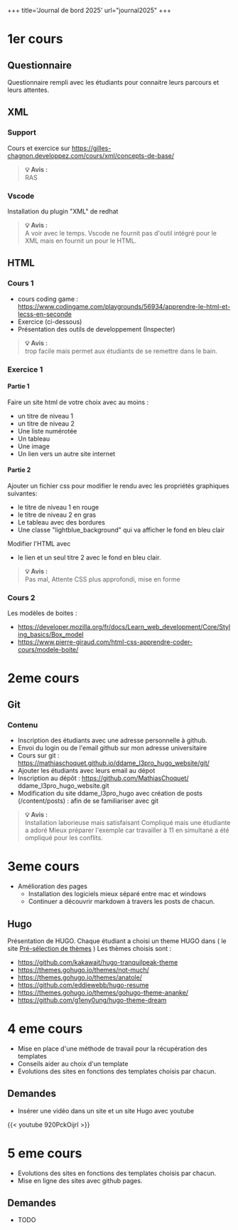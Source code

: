 +++
title='Journal de bord 2025'
url="journal2025"
+++

# 1er cours

## Questionnaire

Questionnaire rempli avec les étudiants pour connaitre leurs parcours et leurs attentes.

## XML

### Support

Cours et exercice sur https://gilles-chagnon.developpez.com/cours/xml/concepts-de-base/

> **💡 Avis :**  
> RAS

### Vscode

Installation du plugin "XML" de redhat

> **💡 Avis :**  
> A voir avec le temps. Vscode ne fournit pas d'outil intégré pour le XML mais en fournit un pour le HTML.

## HTML

### Cours 1

- cours coding game : https://www.codingame.com/playgrounds/56934/apprendre-le-html-et-lecss-en-seconde
- Exercice (ci-dessous)
- Présentation des outils de developpement (Inspecter)

> **💡 Avis :**  
> trop facile mais permet aux étudiants de se remettre dans le bain.

### Exercice 1

#### Partie 1

Faire un site html de votre choix avec au moins :

- un titre de niveau 1
- un titre de niveau 2
- Une liste numérotée
- Un tableau
- Une image
- Un lien vers un autre site internet

#### Partie 2

Ajouter un fichier css pour modifier le rendu avec les propriétés graphiques suivantes:

- le titre de niveau 1 en rouge
- le titre de niveau 2 en gras
- Le tableau avec des bordures
- Une classe "lightblue_background" qui va afficher le fond en bleu clair

Modifier l'HTML avec

- le lien et un seul titre 2 avec le fond en bleu clair.

> **💡 Avis :**  
> Pas mal, Attente CSS plus approfondi, mise en forme

### Cours 2

Les modèles de boites :

- https://developer.mozilla.org/fr/docs/Learn_web_development/Core/Styling_basics/Box_model
- https://www.pierre-giraud.com/html-css-apprendre-coder-cours/modele-boite/

# 2eme cours

## Git

### Contenu

- Inscription des étudiants avec une adresse personnelle à github.
- Envoi du login ou de l'email github sur mon adresse universitaire
- Cours sur git : https://mathiaschoquet.github.io/ddame_l3pro_hugo_website/git/
- Ajouter les étudiants avec leurs email au dépot
- Inscription au dépôt : https://github.com/MathiasChoquet/ ddame_l3pro_hugo_website.git
- Modification du site ddame_l3pro_hugo avec création de posts (/content/posts) : afin de se familiariser avec git

> **💡 Avis :**  
> Installation laborieuse mais satisfaisant
> Compliqué mais une étudiante a adoré
> Mieux préparer l'exemple car travailler à 11 en simultané a été ompliqué pour les conflits.

# 3eme cours

- Amélioration des pages
  - Installation des logiciels mieux séparé entre mac et windows
  - Continuer a découvrir markdown à travers les posts de chacun.

## Hugo

Présentation de HUGO. Chaque étudiant a choisi un theme HUGO dans ( le site [Pré-sélection de thèmes](https://cloudcannon.com/blog/fifty-of-the-most-popular-hugo-themes/)
)
Les thèmes choisis sont :

- https://github.com/kakawait/hugo-tranquilpeak-theme
- https://themes.gohugo.io/themes/not-much/
- https://themes.gohugo.io/themes/anatole/
- https://github.com/eddiewebb/hugo-resume
- https://themes.gohugo.io/themes/gohugo-theme-ananke/
- https://github.com/g1eny0ung/hugo-theme-dream

# 4 eme cours

- Mise en place d'une méthode de travail pour la récupération des templates
- Conseils aider au choix d'un template
- Evolutions des sites en fonctions des templates choisis par chacun.

## Demandes

- Insérer une vidéo dans un site et un site Hugo avec youtube

{{< youtube 920PckOijrI >}}

# 5 eme cours

- Evolutions des sites en fonctions des templates choisis par chacun.
- Mise en ligne des sites avec github pages.

## Demandes

- TODO
